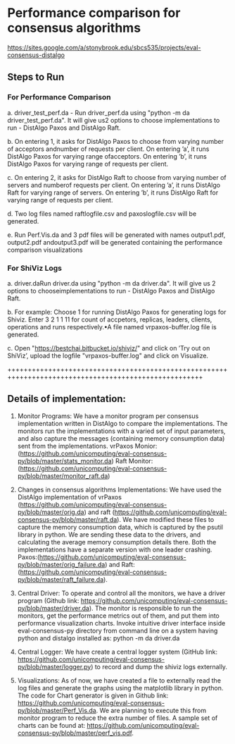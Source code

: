 # Performance comparison for consensus algorithms
<https://sites.google.com/a/stonybrook.edu/sbcs535/projects/eval-consensus-distalgo>

## Steps to Run

### For Performance Comparison

a. driver_test_perf.da - Run driver_perf.da using "python -m da driver_test_perf.da". It will give us2 options to choose implementations to run - DistAlgo Paxos and DistAlgo Raft.

b. On entering 1,  it asks for DistAlgo Paxos to choose from varying number of acceptors andnumber of requests per client.  On entering ’a’,  it runs DistAlgo Paxos for varying range ofacceptors. On entering ’b’, it runs DistAlgo Paxos for varying range of requests per client.

c. On entering 2, it asks for DistAlgo Raft to choose from varying number of servers and numberof requests per client.  On entering ’a’, it runs DistAlgo Raft for varying range of servers.  On entering ’b’, it runs DistAlgo Raft for varying range of requests per client.

d. Two log files named raftlogfile.csv and paxoslogfile.csv will be generated.

e. Run Perf.Vis.da and 3 pdf files will be generated with names output1.pdf,  output2.pdf andoutput3.pdf will be generated containing the performance comparison visualizations

### For ShiViz Logs

a. driver.daRun driver.da using "python -m da driver.da".  It will give us 2 options to chooseimplementations to run - DistAlgo Paxos and DistAlgo Raft.

b. For example: Choose 1 for running DistAlgo Paxos for generating logs for Shiviz. Enter 3 2 1 1 11 for count of accpetors, replicas, leaders, clients, operations and runs respectively.•A file named vrpaxos-buffer.log file is generated.

c. Open "https://bestchai.bitbucket.io/shiviz/" and click on ’Try out on ShiViz’, upload the logfile "vrpaxos-buffer.log" and click on Visualize.

++++++++++++++++++++++++++++++++++++++++++++++++++++++++++++++++++++++++++++++++++++++++++++++++++++++

## Details of implementation:
1. Monitor Programs: We have a monitor program per consensus implementation written in DistAlgo to compare the implementations. The monitors run the implementations with a varied set of input parameters, and also capture the messages (containing memory consumption data) sent from the implementations. 
vrPaxos Monior: (https://github.com/unicomputing/eval-consensus-py/blob/master/stats_monitor.da)
Raft Monitor: (https://github.com/unicomputing/eval-consensus-py/blob/master/monitor_raft.da)

2. Changes in consensus algorithms Implementations: We have used the DistAlgo implementation of vrPaxos (https://github.com/unicomputing/eval-consensus-py/blob/master/orig.da) and raft (https://github.com/unicomputing/eval-consensus-py/blob/master/raft.da). We have modified these files to capture the memory consumption data, which is captured by the psutil library in python. We are sending these data to the drivers, and calculating the average memory consumption details there. Both the implementations have a separate version with one leader crashing. Paxos:(https://github.com/unicomputing/eval-consensus-py/blob/master/orig_failure.da) and Raft:(https://github.com/unicomputing/eval-consensus-py/blob/master/raft_failure.da).

3. Central Driver: To operate and control all the monitors, we have a driver program (Github link: https://github.com/unicomputing/eval-consensus-py/blob/master/driver.da). The monitor is responsible to run the monitors, get the performance metrics out of them, and put them into performance visualization charts. Invoke intuitive driver interface inside eval-consensus-py directory from command line on a system having python and distalgo installed as: python -m da driver.da

4. Central Logger: We have create a central logger system (GitHub link: https://github.com/unicomputing/eval-consensus-py/blob/master/logger.py) to record and dump the shiviz logs externally.

5. Visualizations: As of now, we have created a file to externally read the log files and generate the graphs using the matplotlib library in python. The code for Chart generator is given in Github link: https://github.com/unicomputing/eval-consensus-py/blob/master/Perf_Vis.da. We are planning to execute this from monitor program to reduce the extra number of files. A sample set of charts can be found at: https://github.com/unicomputing/eval-consensus-py/blob/master/perf_vis.pdf.

